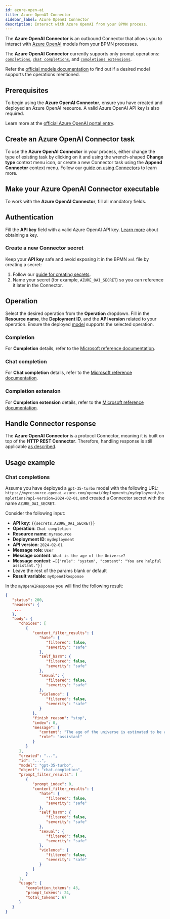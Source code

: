 ```yaml
---
id: azure-open-ai
title: Azure OpenAI Connector
sidebar_label: Azure OpenAI Connector
description: Interact with Azure OpenAI from your BPMN process.
---
```


The **Azure OpenAI Connector** is an outbound Connector that allows you to interact with
[Azure OpenAI](https://azure.microsoft.com/en-us/products/ai-services/openai-service) models from your BPMN processes.

The **Azure OpenAI Connector** currently supports only prompt operations:
[`completions`](https://learn.microsoft.com/en-us/azure/ai-services/openai/reference#completions),
[`chat completions`](https://learn.microsoft.com/en-us/azure/ai-services/openai/reference#chat-completions), and
[`completions extensions`](https://learn.microsoft.com/en-us/azure/ai-services/openai/reference#completions-extensions).

Refer the [official models documentation](https://learn.microsoft.com/en-us/azure/ai-services/openai/concepts/models)
to find out if a desired model supports the operations mentioned.

## Prerequisites

To begin using the **Azure OpenAI Connector**, ensure you have created and deployed an Azure OpenAI resource.
A valid Azure OpenAI API key is also required.

Learn more at the [official Azure OpenAI portal entry](https://learn.microsoft.com/en-us/azure/ai-services/openai/how-to/create-resource).

## Create an Azure OpenAI Connector task

To use the **Azure OpenAI Connector** in your process, either change the type of existing task by clicking on it and using the wrench-shaped **Change type** context menu icon, or create a new Connector task using the **Append Connector** context menu. Follow our [guide on using Connectors](/components/connectors/use-connectors/index.md) to learn more.

## Make your Azure OpenAI Connector executable

To work with the **Azure OpenAI Connector**, fill all mandatory fields.

## Authentication

Fill the **API key** field with a valid Azure OpenAI API key.
[Learn more](https://learn.microsoft.com/en-us/azure/ai-services/openai/quickstart?tabs=command-line%2Cpython-new&pivots=rest-api#retrieve-key-and-endpoint) about obtaining a key.

### Create a new Connector secret

Keep your **API key** safe and avoid exposing it in the BPMN `xml` file by creating a secret:

1. Follow our [guide for creating secrets](/components/console/manage-clusters/manage-secrets.md).
2. Name your secret (for example, `AZURE_OAI_SECRET`) so you can reference it later in the Connector.

## Operation

Select the desired operation from the **Operation** dropdown.
Fill in the **Resource name**, the **Deployment ID**, and the **API version** related to your operation. Ensure the
deployed [model](https://learn.microsoft.com/en-us/azure/ai-services/openai/concepts/models) supports the selected operation.

### Completion

For **Completion** details, refer to the [Microsoft reference documentation](https://learn.microsoft.com/en-us/azure/ai-services/openai/reference#completions).

### Chat completion

For **Chat completion** details, refer to the [Microsoft reference documentation](https://learn.microsoft.com/en-us/azure/ai-services/openai/reference#chat-completions).

### Completion extension

For **Completion extension** details, refer to the [Microsoft reference documentation](https://learn.microsoft.com/en-us/azure/ai-services/openai/reference#completions-extensions).

## Handle Connector response

The **Azure OpenAI Connector** is a protocol Connector, meaning it is built on top of the **HTTP REST Connector**. Therefore,
handling response is still applicable [as described](/components/connectors/protocol/rest.md#response).

## Usage example

### Chat completions

Assume you have deployed a `gpt-35-turbo` model with the following URL:
`https://myresource.openai.azure.com/openai/deployments/mydeployment/completions?api-version=2024-02-01`, and created a
Connector secret with the name `AZURE_OAI_SECRET`.

Consider the following input:

- **API key**: `{{secrets.AZURE_OAI_SECRET}}`
- **Operation**: `Chat completion`
- **Resource name**: `myresource`
- **Deployment ID**: `mydeployment`
- **API version**: `2024-02-01`
- **Message role**: `User`
- **Message content**: `What is the age of the Universe?`
- **Message context**: `=[{"role": "system", "content": "You are helpful assistant."}]`
- Leave the rest of the params blank or default
- **Result variable**: `myOpenAIResponse`

In the `myOpenAIResponse` you will find the following result:

```json
{
   "status": 200,
   "headers": {
    ...
   },
   "body": {
      "choices": [
         {
            "content_filter_results": {
               "hate": {
                  "filtered": false,
                  "severity": "safe"
               },
               "self_harm": {
                  "filtered": false,
                  "severity": "safe"
               },
               "sexual": {
                  "filtered": false,
                  "severity": "safe"
               },
               "violence": {
                  "filtered": false,
                  "severity": "safe"
               }
            },
            "finish_reason": "stop",
            "index": 0,
            "message": {
               "content": "The age of the universe is estimated to be around 13.8 billion years. This age is determined through various scientific methods, such as measuring the cosmic microwave background radiation and studying the expansion rate of the universe.",
               "role": "assistant"
            }
         }
      ],
      "created": "...",
      "id": "...",
      "model": "gpt-35-turbo",
      "object": "chat.completion",
      "prompt_filter_results": [
         {
            "prompt_index": 0,
            "content_filter_results": {
               "hate": {
                  "filtered": false,
                  "severity": "safe"
               },
               "self_harm": {
                  "filtered": false,
                  "severity": "safe"
               },
               "sexual": {
                  "filtered": false,
                  "severity": "safe"
               },
               "violence": {
                  "filtered": false,
                  "severity": "safe"
               }
            }
         }
      ],
      "usage": {
         "completion_tokens": 43,
         "prompt_tokens": 24,
         "total_tokens": 67
      }
   }
}
```

